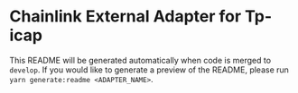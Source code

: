 # Chainlink External Adapter for Tp-icap

This README will be generated automatically when code is merged to `develop`. If you would like to generate a preview of the README, please run `yarn generate:readme <ADAPTER_NAME>`.
